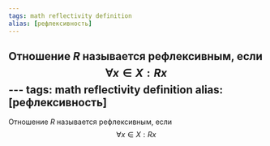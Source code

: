 ```yaml
---
tags: math reflectivity definition
alias: [рефлексивность]
---
```

Отношение $R$ называется рефлексивным, если
$$\forall x \in X:Rx$$                                                                                                                                                                                                                                                                                                                                                                                                                          ---
tags: math reflectivity definition
alias: [рефлексивность]
---
Отношение $R$ называется рефлексивным, если
$$\forall x \in X:Rx$$